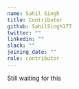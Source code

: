 ```yaml
---
name: Sahil Singh
title: Contributor
github: SahilSingh177
twitter: ""
linkedin: ""
slack: ""
joining_date: ""
role: contributor
---
```


Still waiting for this
